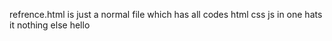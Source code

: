 refrence.html is just a normal file which has all codes html css js in one hats it nothing else
hello
